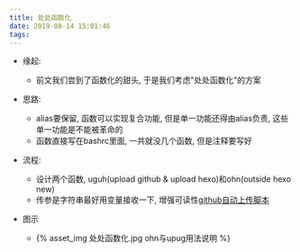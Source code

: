 ```yaml
---
title: 处处函数化
date: 2019-08-14 15:01:46
tags:
---
```

- 缘起:
    - 前文我们尝到了函数化的甜头, 于是我们考虑"处处函数化"的方案
- 思路:
    - alias要保留, 函数可以实现复合功能, 但是单一功能还得由alias负责, 这些单一功能是不能被革命的
    - 函数直接写在bashrc里面, 一共就没几个函数, 但是注释要写好
- 流程:
    - 设计两个函数, uguh(upload github & upload hexo)和ohn(outside hexo new)
    - 传参是字符串最好用变量接收一下, 增强可读性[github自动上传脚本](https://blog.csdn.net/alanzjl/article/details/50715870)

- 图示
    - {% asset_img 处处函数化.jpg ohn与upug用法说明 %}
